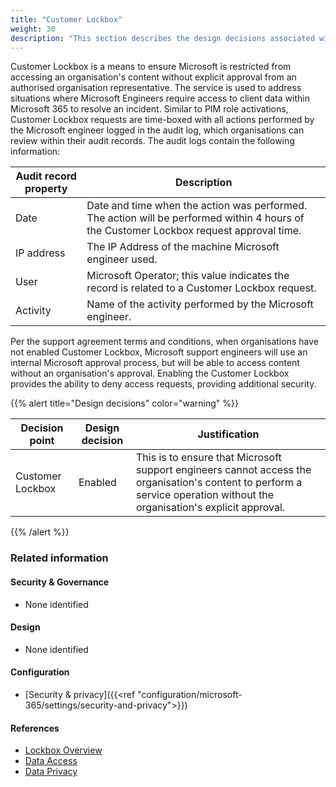 ```yaml
---
title: "Customer Lockbox"
weight: 30
description: "This section describes the design decisions associated with Customer Lockbox for system(s) built using ASD's Blueprint for Secure Cloud."
---
```


Customer Lockbox is a means to ensure Microsoft is restricted from accessing an organisation's content without explicit approval from an authorised organisation representative. The service is used to address situations where Microsoft Engineers require access to client data within Microsoft 365 to resolve an incident. Similar to PIM role activations, Customer Lockbox requests are time-boxed with all actions performed by the Microsoft engineer logged in the audit log, which organisations can review within their audit records. The audit logs contain the following information:

| Audit record property | Description                                                                                                                             |
|-----------------------|-----------------------------------------------------------------------------------------------------------------------------------------|
| Date                  | Date and time when the action was performed. The action will be performed within 4 hours of the Customer Lockbox request approval time. |
| IP address            | The IP Address of the machine Microsoft engineer used.                                                                                  |
| User                  | Microsoft Operator; this value indicates the record is related to a Customer Lockbox request.                                           |
| Activity              | Name of the activity performed by the Microsoft engineer.                                                                               |

Per the support agreement terms and conditions, when organisations have not enabled Customer Lockbox, Microsoft support engineers will use an internal Microsoft approval process, but will be able to access content without an organisation's approval. Enabling the Customer Lockbox provides the ability to deny access requests, providing additional security.

{{% alert title="Design decisions" color="warning" %}}

| Decision point   | Design decision | Justification                                                                                                                                                           |
|------------------|-----------------|-------------------------------------------------------------------------------------------------------------------------------------------------------------------------|
| Customer Lockbox | Enabled         | This is to ensure that Microsoft support engineers cannot access the organisation's content to perform a service operation without the organisation's explicit approval.|

{{% /alert %}}

### Related information

#### Security & Governance

* None identified

#### Design

* None identified

#### Configuration

* [Security & privacy]({{<ref "configuration/microsoft-365/settings/security-and-privacy">}})

#### References

* [Lockbox Overview](https://docs.microsoft.com/microsoft-365/compliance/customer-lockbox-requests)
* [Data Access](https://www.microsoft.com/trust-center/privacy/data-access)
* [Data Privacy](https://view.officeapps.live.com/op/view.aspx?src=https%3A%2F%2Fquery.prod.cms.rt.microsoft.com%2Fcms%2Fapi%2Fam%2Fbinary%2FRWDpgU&wdOrigin=BROWSELINK)